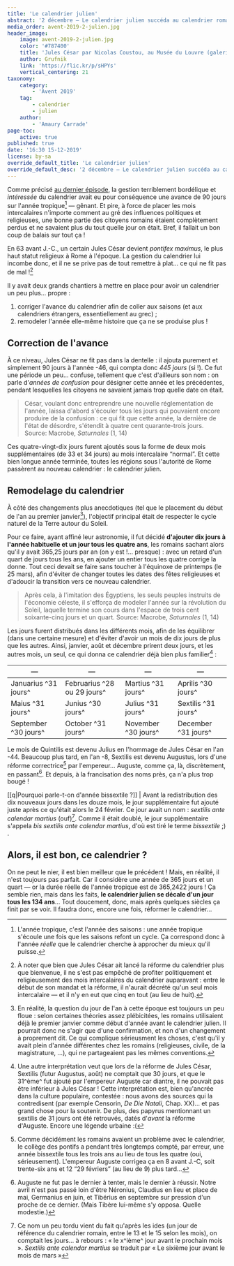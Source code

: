 ```yaml
---
title: 'Le calendrier julien'
abstract: '2 décembre — Le calendrier julien succéda au calendrier romain car soyons clairs, il devenait urgent de mettre de l''ordre.'
media_order: avent-2019-2-julien.jpg
header_image:
    image: avent-2019-2-julien.jpg
    color: '#787400'
    title: 'Jules César par Nicolas Coustou, au Musée du Louvre (galerie Marly)'
    author: Grufnik
    link: 'https://flic.kr/p/sHPYs'
    vertical_centering: 21
taxonomy:
    category:
        - 'Avent 2019'
    tag:
        - calendrier
        - julien
    author:
        - 'Amaury Carrade'
page-toc:
    active: true
published: true
date: '16:30 15-12-2019'
license: by-sa
override_default_title: 'Le calendrier julien'
override_default_desc: '2 décembre — Le calendrier julien succéda au calendrier romain car soyons clairs, il devenait urgent de mettre de l''ordre.'
---
```


Comme précisé [au dernier épisode](../01-romain), la gestion terriblement bordélique et _intéressée_ du calendrier avait eu pour conséquence une avance de 90 jours sur l'année tropique[^tropique] — gênant. Et pire, à force de placer les mois intercalaires n'importe comment au gré des influences politiques et religieuses, une bonne partie des citoyens romains étaient complètement perdus et ne savaient plus du tout quelle jour on était. Bref, il fallait un bon coup de balais sur tout ça !

En 63 avant J.-C., un certain Jules César devient _pontifex maximus_, le plus haut statut religieux à Rome à l'époque. La gestion du calendrier lui incombe donc, et il ne se prive pas de tout remettre à plat… ce qui ne fit pas de mal ![^cesar-grand-pontife]

Il y avait deux grands chantiers à mettre en place pour avoir un calendrier un peu plus… propre : 

1. corriger l'avance du calendrier afin de coller aux saisons (et aux calendriers étrangers, essentiellement au grec) ;
2. remodeler l'année elle-même histoire que ça ne se produise plus !

[^tropique]: L'année tropique, c'est l'année des saisons : une année tropique s'écoule une fois que les saisons refont un cycle. Ça correspond donc à l'année _réelle_ que le calendrier cherche à approcher du mieux qu'il puisse.
[^cesar-grand-pontife]: À noter que bien que Jules César ait lancé la réforme du calendrier plus que bienvenue, il ne s'est pas empêché de profiter politiquement et religieusement des mois intercalaires du calendrier auparavant : entre le début de son mandat et la réforme, il n'aurait décrété qu'un seul mois intercalaire — et il n'y en eut que cinq en tout (au lieu de huit).

## Correction de l'avance

À ce niveau, Jules César ne fit pas dans la dentelle : il ajouta purement et simplement 90 jours à l'année -46, qui compta donc _445 jours_ (si !). Ce fut une période un peu… confuse, tellement que c'est d'ailleurs son nom : on parle d'_années de confusion_ pour désigner cette année et les précédentes, pendant lesquelles les citoyens ne savaient jamais trop quelle date on était.

> César, voulant donc entreprendre une nouvelle réglementation de l'année, laissa d'abord s'écouler tous les jours qui pouvaient encore produire de la confusion : ce qui fit que cette année, la dernière de l'état de désordre, s'étendit à quatre cent quarante-trois jours.
Source: Macrobe, _Saturnales_ (1, 14)

Ces quatre-vingt-dix jours furent ajoutés sous la forme de deux mois supplémentaires (de 33 et 34 jours) au mois intercalaire “normal”. Et cette bien longue année terminée, toutes les régions sous l'autorité de Rome passèrent au nouveau calendrier : le calendrier julien.

## Remodelage du calendrier

À côté des changements plus anecdotiques (tel que le placement du début de l'an au premier janvier[^premier-janvier]), l'objectif principal était de respecter le cycle naturel de la Terre autour du Soleil.

Pour ce faire, ayant affiné leur astronomie, il fut décidé **d'ajouter dix jours à l'année habituelle et un jour tous les quatre ans**, les romains sachant alors qu'il y avait 365,25 jours par an (on y est !… presque) : avec un retard d'un quart de jours tous les ans, en ajouter un entier tous les quatre corrige la donne. Tout ceci devait se faire sans toucher à l'équinoxe de printemps (le 25 mars), afin d'éviter de changer toutes les dates des fêtes religieuses et d'adoucir la transition vers ce nouveau calendrier.
 
> Après cela, à l'imitation des Égyptiens, les seuls peuples instruits de l'économie céleste, il s'efforça de modeler l'année sur la révolution du Soleil, laquelle termine son cours dans l'espace de trois cent soixante-cinq jours et un quart.
Source: Macrobe, _Saturnales_ (1, 14)

Les jours furent distribués dans les différents mois, afin de les équilibrer (dans une certaine mesure) et d'éviter d'avoir un mois de dix jours de plus que les autres. Ainsi, janvier, août et décembre prirent deux jours, et les autres mois, un seul, ce qui donna ce calendrier déjà bien plus familier[^jours-des-mois] : 

— | — | — | —
-----|-----|-----|-----
Januarius ^31 jours^ | Februarius ^28 ou 29 jours^ | Martius ^31 jours^ | Aprilis ^30 jours^
Maius ^31 jours^ | Junius ^30 jours^ | Julius ^31 jours^ | Sextilis ^31 jours^
September ^30 jours^ | October ^31 jours^ | November ^30 jours^ | December ^31 jours^

Le mois de Quintilis est devenu Julius en l'hommage de Jules César en l'an -44. Beaucoup plus tard, en l'an -8, Sextilis est devenu Augustus, lors d'une réforme correctrice[^réforme-auguste] par l'empereur… Auguste, comme ça, là, discrètement, en passant[^augustus]. Et depuis, à la francisation des noms près, ça n'a plus trop bougé !

[[q|Pourquoi parle-t-on d'année bissextile ?]]
| Avant la redistribution des dix nouveaux jours dans les douze mois, le jour supplémentaire fut ajouté juste après ce qu'était alors le 24 février. Ce jour avait un nom : _sextilis ante calendar martius_ (ouf)[^24fev]. Comme il était doublé, le jour supplémentaire s'appela _bis sextilis ante calendar martius_, d'où est tiré le terme _bissextile_ ;) .

[^premier-janvier]: En réalité, la question du jour de l'an à cette époque est toujours un peu floue : selon certaines théories assez plébicitées, les romains utilisaient déjà le premier janvier comme début d'année avant le calendrier julien. Il pourrait donc ne s'agir que d'une confirmation, et non d'un changement à proprement dit. Ce qui complique sérieusment les choses, c'est qu'il y avait plein d'année différentes chez les romains (religieuses, civile, de la magistrature, …), qui ne partageaient pas les mêmes conventions.
[^jours-des-mois]: Une autre interprétation veut que lors de la réforme de Jules César, Sextilis (futur Augustus, août) ne comptait que 30 jours, et que le 31^ème^ fut ajouté par l'empereur Auguste car diantre, il ne pouvait pas être inférieur à Jules César ! Cette interprétation est, bien qu'ancrée dans la culture populaire, contestée : nous avons des sources qui la contredisent (par exemple Censorin, _De Die Natali_, Chap. XX)… et pas grand chose pour la soutenir. De plus, des papyrus mentionnant un sextilis de 31 jours ont été retrouvés, datés d'_avant_ la réforme d'Auguste. Encore une légende urbaine :(
[^réforme-auguste]: Comme décidément les romains avaient un problème avec le calendrier, le collège des pontifs a pendant très longtemps compté, par erreur, une année bissextile tous les trois ans au lieu de tous les quatre (oui, sérieusement). L'empereur Auguste corrigea ça en 8 avant J.-C, soit trente-six ans et 12 “29 févriers” (au lieu de 9) plus tard…
[^augustus]: Auguste ne fut pas le dernier à tenter, mais le dernier à réussir. Notre avril n'est pas passé loin d'être Néronius, Claudius en lieu et place de mai, Germanius en juin, et Tibérius en septembre sur pression d'un proche de ce dernier. (Mais Tibère lui-même s'y opposa. Quelle modestie.)
[^24fev]: Ce nom un peu tordu vient du fait qu'après les ides (un jour de référence du calendrier romain, entre le 13 et le 15 selon les mois), on comptait les jours… à rebours : « le x^ième^ jour avant le prochain mois ». _Sextilis ante calendar martius_ se traduit par « Le sixième jour avant le mois de mars »

## Alors, il est bon, ce calendrier ?

On ne peut le nier, il est bien meilleur que le précédent ! Mais, en réalité, il n'est toujours pas parfait. Car il considère une année de 365 jours et un quart — or la durée réelle de l'année tropique est de 365,2422 jours ! Ça semble rien, mais dans les faits, **le calendrier julien se décale d'un jour tous les 134 ans**… Tout doucement, donc, mais après quelques siècles ça finit par se voir. Il faudra donc, encore une fois, réformer le calendrier…